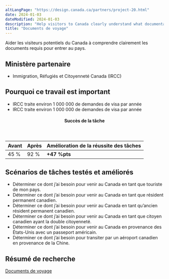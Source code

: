 ```yaml
---
altLangPage: "https://design.canada.ca/partners/project-20.html"
date: 2024-01-03
dateModified: 2024-01-03
description: "Help visitors to Canada clearly understand what documentation is required to enter."
title: "Documents de voyage"
---
```

<p>Aider les visiteurs potentiels du Canada à comprendre clairement les documents requis pour entrer au pays.</p>
<h2>Ministère partenaire</h2>
<ul>
  <li>Immigration, Réfugiés et Citoyenneté Canada (IRCC)</li>
</ul>
<h2>Pourquoi ce travail est important</h2>
<ul class="lst-spcd">
  <li>IRCC traite environ 1&nbsp;000&nbsp;000 de demandes de visa par année</li>
  <li>IRCC traite environ 1&nbsp;000&nbsp;000 de demandes de visa par année</li>
</ul>
<div class="row mrgn-tp-lg mrgn-bttm-lg">
  <div class="col-md-8">
    <div class="panel panel-success">
      <header class="panel-heading">
        <h4 class="panel-title text-center">Succès de la tâche</h4>
      </header>
      <table class="table">
        <thead>
          <tr style="">
            <th scope="col" class="col-md-3">Avant</th>
            <th scope="col" class="col-md-3">Après</th>
            <th scope="col" class="col-md-6">Amélioration de la réussite des tâches</th>
          </tr>
        </thead>
        <tbody>
          <tr>
            <td class="table-smnum">45&nbsp;%</td>
            <td class="table-smnum">92&nbsp;%</td>
            <td class="table-smnum"><span class="text-success"><strong>+47&nbsp;%pts</strong></span></td>
          </tr>
        </tbody>
      </table>
    </div>
  </div>
</div>
<h2>Scénarios de tâches testés et améliorés</h2>
<ul class="lst-spcd">
  <li>Déterminer ce dont j’ai besoin pour venir au Canada en tant que touriste de mon pays.</li>
  <li>Déterminer ce dont j’ai besoin pour venir au Canada en tant que résident permanent canadien.</li>
  <li>Déterminer ce dont j’ai besoin pour venir au Canada en tant qu’ancien résident permanent canadien.</li>
  <li>Déterminer ce dont j’ai besoin pour venir au Canada en tant que citoyen canadien ayant la double citoyenneté.</li>
  <li>Déterminer ce dont j’ai besoin pour venir au Canada en provenance des États-Unis avec un passeport américain.</li>
  <li>Déterminer ce dont j’ai besoin pour transiter par un aéroport canadien en provenance de la Chine.</li>
</ul>
<h2>Résumé de recherche</h2>
<p><a href="https://blogue.canada.ca/2018/03/29/visiter-le-canada-optimisation.html">Documents de voyage</a></p>